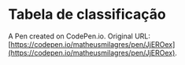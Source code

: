 # Tabela de classificação

A Pen created on CodePen.io. Original URL: [https://codepen.io/matheusmilagres/pen/JjEROex](https://codepen.io/matheusmilagres/pen/JjEROex).


